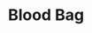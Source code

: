 ---
ep: 045
title: Blood Bag
imglink: "https://live.staticflickr.com/65535/50983024307_80186f5ab7_o.jpg"
thumbnail: "https://live.staticflickr.com/65535/50983024307_05bdb221e3_q.jpg"
alt: An antique victorian syringe filled with small flies, and surrounded with more flies followed by light curved lines indicating flying movement.
name: TomahawkKidArt
---